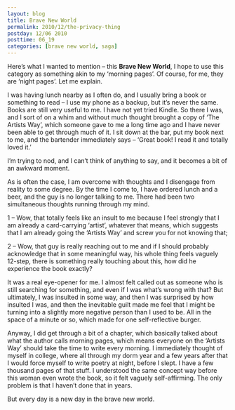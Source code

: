 ```yaml
---
layout: blog
title: Brave New World
permalink: 2010/12/the-privacy-thing
postday: 12/06 2010
posttime: 06_19
categories: [brave new world, saga]
---
```



<p>Here&#8217;s what I wanted to mention &#8211; this <strong>Brave New World</strong>, I hope to use this category as something akin to my &#8216;morning pages&#8217;. Of course, for me, they are &#8216;night pages&#8217;. Let me explain.</p>
<p>I was having lunch nearby as I often do, and I usually bring a book or something to read &#8211; I use my phone as a backup, but it&#8217;s never the same. Books are still very useful to me. I have not yet tried Kindle. So there I was, and I sort of on a whim and without much thought brought a copy of &#8216;The Artists Way&#8217;, which someone gave to me a long time ago and I have never been able to get through much of it. I sit down at the bar, put my book next to me, and the bartender immediately says &#8211; &#8216;Great book! I read it and totally loved it.&#8217;</p>
<p>I&#8217;m trying to nod, and I can&#8217;t think of anything to say, and it becomes a bit of an awkward moment.</p>
<p>As is often the case, I am overcome with thoughts and I disengage from reality to some degree. By the time I come to, I have ordered lunch and a beer, and the guy is no longer talking to me. There had been two simultaneous thoughts running through my mind.</p>
<p>1 &#8211; Wow, that totally feels like an insult to me because I feel strongly that I am already a card-carrying &#8216;artist&#8217;, whatever that means, which suggests that I am already going the &#8216;Artists Way&#8217; and screw you for not knowing that;</p>
<p>2 &#8211; Wow, that guy is really reaching out to me and if I should probably acknowledge that in some meaningful way, his whole thing feels vaguely 12-step, there is something really touching about this, how did he experience the book exactly?</p>
<p>It was a real eye-opener for me. I almost felt called out as someone who is still searching for something, and even if I was what&#8217;s wrong with that? But ultimately, I was insulted in some way, and then I was surprised by how insulted I was, and then the inevitable guilt made me feel that I might be turning into a slightly more negative person than I used to be. All in the space of a minute or so, which made for one self-reflective burger.</p>
<p>Anyway, I did get through a bit of a chapter, which basically talked about what the author calls morning pages, which means everyone on the &#8216;Artists Way&#8217; should take the time to write every morning. I immediately thought of myself in college, where all through my dorm year and a few years after that I would force myself to write poetry at night, before I slept. I have a few thousand pages of that stuff. I understood the same concept way before this woman even wrote the book, so it felt vaguely self-affirming. The only problem is that I haven&#8217;t done that in years.</p>
<p>But every day is a new day in the brave new world.</p>
